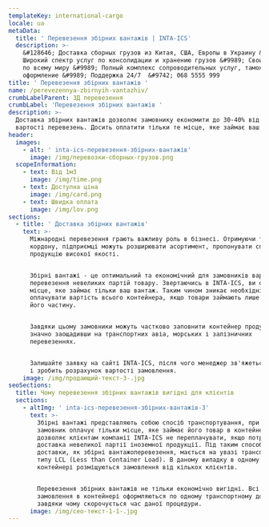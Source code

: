 ```yaml
---
templateKey: international-cargo
locale: ua
metaData:
  title: ' Перевезення збірних вантажів | INTA-ICS'
  description: >-
    &#128646; Доставка сборных грузов из Китая, США, Европы в Украину &#128073;
    Широкий спектр услуг по консолидации и хранению грузов &#9989; Свои склады
    по всему миру &#9989; Полный комплекс сопроводительных услуг, таможенное
    оформление &#9989; Поддержка 24/7  &#9742; 068 5555 999
title: ' Перевезення збірних вантажів '
name: /perevezennya-zbirnyih-vantazhiv/
crumbLabelParent: ЗД перевезення
crumbLabel: 'Перевезення збірних вантажів '
description: >-
  Доставка збірних вантажів дозволяє замовнику економити до 30-40% від загальної
  вартості перевезень. Досить оплатити тільки те місце, яке займає ваш вантаж.
header:
  images:
    - alt: ' inta-ics-перевезення-збірних-вантажів'
      image: /img/перевозки-сборных-грузов.png
  scopeInformation:
    - text: Від 1м3
      image: /img/time.png
    - text: Доступна ціна
      image: /img/card.png
    - text: Швидка оплата
      image: /img/lov.png
sections:
  - title: ' Доставка збірних вантажів'
    text: >-
      Міжнародні перевезення грають важливу роль в бізнесі. Отримуючи товари за
      кордону, підприємці можуть розширювати асортимент, пропонувати споживачеві
      продукцію високої якості.


      Збірні вантажі - це оптимальний та економічний для замовників варіант
      перевезення невеликих партій товару. Звертаючись в INTA-ICS, ви оплачуєте
      місце, яке займає тільки ваш вантаж. Таким чином зникає необхідність
      оплачувати вартість всього контейнера, якщо товари займають лише невелику
      його частину.


      Завдяки цьому замовники можуть частково заповнити контейнер продукцією,
      значно заощадивши на транспортних авіа, морських і залізничних
      перевезеннях.


      Залишайте заявку на сайті INTA-ICS, після чого менеджер зв'яжеться з вами
      і зробить розрахунок вартості замовлення.
    image: /img/продающий-текст-3-.jpg
seoSections:
  title: Чому перевезення збірних вантажів вигідні для клієнтів
  sections:
    - altImg: ' inta-ics-перевезення-збірних-вантажів-3'
      text: >-
        Збірні вантажі представляють собою спосіб транспортування, при якому
        замовник оплачує тільки місце, яке займає його товар в контейнері. Це
        дозволяє клієнтам компанії INTA-ICS не переплачувати, якщо потрібна
        доставка невеликої партії іноземної продукції. Під таким способом
        доставки, як збірні вантажоперевезення, мається на увазі транспортування
        типу LCL (Less than Container Load). В даному випадку в одному
        контейнері розміщуються замовлення від кількох клієнтів.


        Перевезення збірних вантажів не тільки економічно вигідні. Всі
        замовлення в контейнері оформляються по одному транспортному документу,
        завдяки чому скорочується час даної процедури.
      image: /img/сео-текст-1-1-.jpg
---
```

